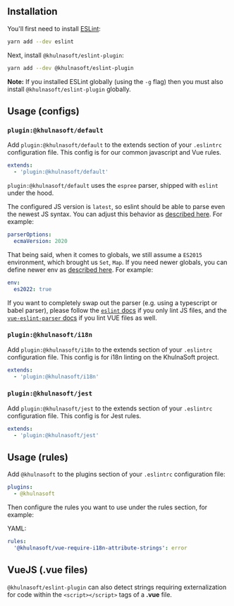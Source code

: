 ## Installation

You'll first need to install [ESLint](http://eslint.org):

```bash
yarn add --dev eslint
```

Next, install `@khulnasoft/eslint-plugin`:

```bash
yarn add --dev @khulnasoft/eslint-plugin
```

**Note:** If you installed ESLint globally (using the `-g` flag) then you must also install `@khulnasoft/eslint-plugin` globally.

## Usage (configs)

### `plugin:@khulnasoft/default`

Add `plugin:@khulnasoft/default` to the extends section of your `.eslintrc` configuration file.
This config is for our common javascript and Vue rules.

```yaml
extends:
  - 'plugin:@khulnasoft/default'
```

`plugin:@khulnasoft/default` uses the `espree` parser, shipped with `eslint` under the hood.

The configured JS version is `latest`, so eslint should be able to parse even the newest JS syntax.
You can adjust this behavior as [described here][ecma-version]. For example:

```yaml
parserOptions:
  ecmaVersion: 2020
```

That being said, when it comes to globals, we still assume a `ES2015` environment, which brought us `Set`, `Map`.
If you need newer globals, you can define newer env as [described here][globals]. For example:

```yaml
env:
  es2022: true
```

If you want to completely swap out the parser (e.g. using a typescript or babel parser), please follow
the [`eslint` docs][eslint-parser-config] if you only lint JS files,
and the [`vue-eslint-parser` docs][vue-eslint-parser-config] if you lint VUE files as well.

[ecma-version]: https://eslint.org/docs/latest/use/configure/language-options#specifying-parser-options
[globals]: https://eslint.org/docs/latest/use/configure/language-options#specifying-environments
[eslint-parser-config]: https://eslint.org/docs/latest/use/configure/parser
[vue-eslint-parser-config]: https://eslint.vuejs.org/user-guide/#how-to-use-a-custom-parser

### `plugin:@khulnasoft/i18n`

Add `plugin:@khulnasoft/i18n` to the extends section of your `.eslintrc` configuration file.
This config is for i18n linting on the KhulnaSoft project.

```yaml
extends:
  - 'plugin:@khulnasoft/i18n'
```

### `plugin:@khulnasoft/jest`

Add `plugin:@khulnasoft/jest` to the extends section of your `.eslintrc` configuration file.
This config is for Jest rules.

```yaml
extends:
  - 'plugin:@khulnasoft/jest'
```

## Usage (rules)

Add `@khulnasoft` to the plugins section of your `.eslintrc` configuration file:

```yaml
plugins:
  - @khulnasoft
```

Then configure the rules you want to use under the rules section, for example:

YAML:

```yaml
rules:
  '@khulnasoft/vue-require-i18n-attribute-strings': error
```

## VueJS (.vue files)

`@khulnasoft/eslint-plugin` can also detect strings requiring externalization for code within the `<script></script>` tags of a **.vue** file.

